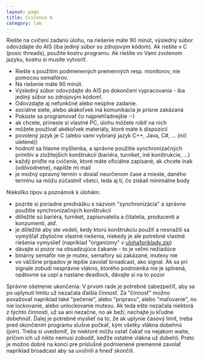 ```yaml
---
layout: page
title: Cvičenie 6
category: lab
---
```



Riešte na cvičení zadanú úlohu, na riešenie máte 90 minút, výsledný súbor odovzdajte do AIS (iba jediný súbor so zdrojovým kódom). Ak riešite v C (posic threads), použite kostru programu. Ak riešite vo Vami zvolenom jazyku, kostru si musíte vytvoriť.

- Riešte s použitím podmienených premenných resp. monitorov, nie pomocou semafórov.
- Na riešenie máte 90 minút.
- Výsledný súbor odovzdajte do AIS po dokončení vypracovania - iba jediný súbor so zdrojovým kódom!.
- Odovzdajte aj nefunkčné alebo neúplne zadanie.
- sociálne siete, alebo akákoľvek iná komunikácia je prísne zakázaná
- Pokúste sa programovať čo najprehľadnejšie :-)
- ak chcete, prineste si vlastné PC, úlohu môžete robiť na nich
- môžete používať akékoľvek materiály, ktoré máte k dispozícií
- povolený jazyk je C (alebo vami vybraný jazyk C++, Java, C#, ... (nič uletené))
- hodnotí sa hlavne myšlienka, a správne použitie synchronizačných primitív a zložitejších konštrukcií (bariéra, turniket, iné konštrukcie, ...)
- každý príďte na cvičenie, ktoré máte oficiálne zapísané, ak chcete inak (odôvodnene), napíšte mi mail
- je možný opravný termín v dosiaľ neurčenom čase a mieste, daného termínu sa môžu zúčastniť všetci, teda aj tí, čo získali minimálne body

Niekoľko tipov a poznámok k úlohám:
- pozrite si poriadne prednášku s názvom "synchronizácia" a správne použitie synchronizačných konštrukcií
- dôležité sú bariéra, turniket, zapisovatelia a čitatelia, producenti a konzumenti, atď.
- je dôležité aby ste vedeli, kedy ktorú konštrukciu použiť a nesnažili sa vymýšľať zbytočne vlastné riešenia, niekedy je ale potrebné vlastné riešenia vymyslieť (napríklad "organizmy" v [uloha1priklady.zip](labs/uloha1priklady.zip))
- dávajte si pozor na obsadzujúce čakanie - to je veľmi nežiadúce
- binárny semafór nie je mutex, semafory sú zakázané, mutexy nie
- vo väčšine prípadov je lepšie zavolať broadcast, ako signal. Ak sa pri signale zobudí nesprávne vlákno, ktorého podmienka nie je splnená, opätovne sa uspí a nastane deadlock, dávajte si na to pozor

Správne ošetrenie ukončenia:
V prvom rade je potrebné zabezpečiť, aby sa po uplynutí limitu už nezačala ďalšia činnosť. Za "činnosť" možno považovať napríklad také "pečenie", alebo "prípravu", alebo "maľovanie", no nie lockovanie, alebo unlockovanie mutexu. Ak teda ešte nezačala niektorá z týchto činností, už sa ani nezačne, no ak beží, nechajte ju kľudne dobehnúť. Ďalej je potrebné myslieť na to, že ak uplynie časový limit, treba pred skončením programu slušne počkať, kým všetky vlákna dobehnú (join). Treba si uvedomiť, že niektoré môžu ostať čakať na nejakom waite, pričom ich už nikto nemusí zobudiť, keďže ostatné vlákna už dobehli. Preto je možno dobré na konci pre príslušné podmienené premenné zavolať napríklad broadcast aby sa uvoľnili a hneď skončili.
